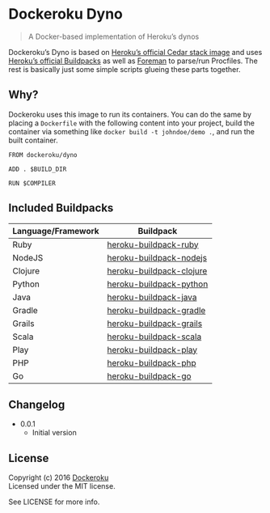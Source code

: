 # Dockeroku Dyno

> A Docker-based implementation of Heroku’s dynos

Dockeroku’s Dyno is based on [Heroku’s official Cedar stack image](https://hub.docker.com/r/heroku/cedar/) and uses [Heroku’s official Buildpacks](https://github.com/heroku) as well as [Foreman](https://rubygems.org/gems/foreman) to parse/run Procfiles. The rest is basically just some simple scripts glueing these parts together.

## Why?

Dockeroku uses this image to run its containers. You can do the same by placing a `Dockerfile` with the following content into your project, build the container via something like `docker build -t johndoe/demo .`, and run the built container.

```
FROM dockeroku/dyno

ADD . $BUILD_DIR

RUN $COMPILER
```

## Included Buildpacks

| Language/Framework | Buildpack                                                                      |
|--------------------|--------------------------------------------------------------------------------|
| Ruby               | [heroku-buildpack-ruby](https://github.com/heroku/heroku-buildpack-ruby)       |
| NodeJS             | [heroku-buildpack-nodejs](https://github.com/heroku/heroku-buildpack-nodejs)   |
| Clojure            | [heroku-buildpack-clojure](https://github.com/heroku/heroku-buildpack-clojure) |
| Python             | [heroku-buildpack-python](https://github.com/heroku/heroku-buildpack-python)   |
| Java               | [heroku-buildpack-java](https://github.com/heroku/heroku-buildpack-java)       |
| Gradle             | [heroku-buildpack-gradle](https://github.com/heroku/heroku-buildpack-gradle)   |
| Grails             | [heroku-buildpack-grails](https://github.com/heroku/heroku-buildpack-grails)   |
| Scala              | [heroku-buildpack-scala](https://github.com/heroku/heroku-buildpack-scala)     |
| Play               | [heroku-buildpack-play](https://github.com/heroku/heroku-buildpack-play)       |
| PHP                | [heroku-buildpack-php](https://github.com/heroku/heroku-buildpack-php)         |
| Go                 | [heroku-buildpack-go](https://github.com/heroku/heroku-buildpack-go)           |

## Changelog

* 0.0.1
	* Initial version

## License

Copyright (c) 2016 [Dockeroku](http://dockeroku.com/)  
Licensed under the MIT license.

See LICENSE for more info.
